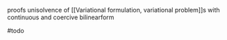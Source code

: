 
proofs unisolvence of [[Variational formulation, variational problem]]s with continuous and coercive bilinearform

#todo 